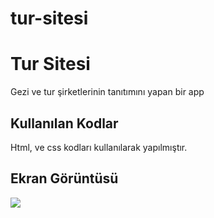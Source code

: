 # tur-sitesi

<h1>Tur Sitesi</h1>

Gezi ve tur şirketlerinin tanıtımını yapan bir app

<h2>Kullanılan Kodlar</h2>

Html, ve css kodları kullanılarak yapılmıştır.

<h2>Ekran Görüntüsü</h2>

![](tursitesi.gif)